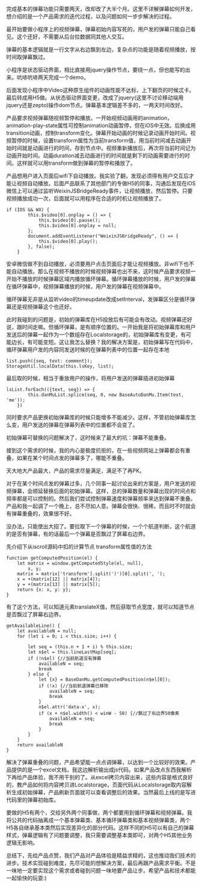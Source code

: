 完成基本的弹幕功能只需要两天，改却改了大半个月。这里不详解弹幕如何开发，想介绍的是一个产品需求的迭代过程，以及问题如何一步步解决的过程。

最开始要做小程序上的视频弹幕，弹幕初始内容写死的，用户发的弹幕只能自己看见。这个还好，不需要从后台拉数据同其他人交互。

弹幕的基本逻辑就是一行文字从右边飘到左边，复杂点的功能是随着视频播放，按时间取弹幕飘过。

小程序是状态驱动界面，相比直接用jquery操作节点，要绕一点，但也能写的出来。吭哧吭哧两天完成一个demo。

后面发现小程序中Video这种原生组件的动画性能不达标，上下翻页的时候忒卡。最后转成用H5做。从状态驱动界面变更，改成了jquery(这里不讨论移动端用jquery还是zepto)操作dom节点。弹幕基本逻辑差不多的，一两天时间改好。

产品要求视频弹幕随视频暂停和播放。一开始视频动画用的animation，animation-play-state属性可控制animation动画暂停，但在iOS中无效。后换成用transition动画，控制transform变化。弹幕开始动画的时候记录动画开始时间。视频暂停的时候，设置transform属性为当前transform值，用当前时间减去动画开始时间就是动画进行的时间，存到节点中。视频重新播放后，再次将当前时间记为动画开始时间。动画duration减去动画进行的时间就是剩下的动画需要进行的时间。这样就可以用transform做到弹幕的暂停和播放了。

产品想用户进入页面后wifi下自动播放。我实验了翻，发现必须得有用户交互后才能让视频自动播放。后面产品联系了其他部门的专做H5的同事，沟通后发现在iOS微信上可以通过监听WeixinJSBridgeReady事件，让视频播放，然后暂停。只要视频播放成功一次，后面就可以用程序在合适的时机让视频播放了。

    if (IOS && WX) {
            this.$video[0].onplay = () => {
                this.$video[0].pause();
                this.$video[0].onplay = null;
            };
            document.addEventListener("WeixinJSBridgeReady", () => {
                this.$video[0].play();
            }, false);
        }
        
安卓微信做不到自动播放，必须要用户点击页面后才能让视频播放。非wifi下也不能自动播放。那么在视频不播放的时候视频弹幕也出不来，这时候产品要求视频一开始不播放的时候弹幕区域内播放循环弹幕。循环弹幕播放的时候，用户发的弹幕在循环弹幕中，视频弹幕播放的时候，用户发的弹幕在视频弹幕中。

循环弹幕无非是从监听video的timeupdate改成setInterval，发弹幕区分是循环弹幕还是视频弹幕这个也还好。

此时我碰到的问题是，初始的弹幕库在H5投放后有可能会有改动。视频弹幕还好说，跟时间走嘛。但循环弹幕，是有顺序位置的。一开始我是将初始弹幕库和用户发送后的弹幕一起作为一个数组存在Localstorage的，初始弹幕库有变更，有可能边长，有可能变短。这让我怎么替换？我的解决方案是，初始弹幕写在代码中，循环弹幕用户发的内容同发送时候的在弹幕列表中的位置一起存在本地

    list.push({seq, text: comment});
    StorageUtil.localData(this.lsKey, list);
    
最后取的时候，相当于重放用户的操作，将用户发送的弹幕插进初始弹幕

    lsList.forEach(({text, seq}) => {
            this.danMuList.splice(seq, 0, new BaseAutoDanMu.Item(text, 'me'));
        })
        
同时要求产品更换初始弹幕库的时候只能增多不能减少。这样，不管初始弹幕库怎么变，用户发送的弹幕在弹幕列表中的位置都不会变了。

初始弹幕可替换的问题解决了，这时候来了最大的坑：弹幕不能重叠。

接到这个需求的时候，我的内心是极度抗拒的，在一些视频网站上弹幕都会有重叠，如果在某个时间点发的弹幕多了，哪能不重叠。

天大地大产品最大，产品的需求尽量满足，满足不了再PK。

对于在某个时间点发的弹幕过多，几个同事一起讨论出来的方案是，用户发送的视频弹幕，会顺延替换后面的初始弹幕。这样，总的弹幕数量和弹幕出现的时间点和频率都是可以控制的。然后我们尝试控制弹幕速度和弹幕频率来达到弹幕不重叠。产品和我一起调了一个晚上，总不尽如人意。弹幕会很快、很稀，而且时不时就会有弹幕重叠的，效果很不好。

没办法，只能使出大招了。要拉取下一个弹幕的时候，一个个航道判断，这个航道的是否有弹幕，有的话最后一个弹幕是否飘过了屏幕右边界。

先介绍下从iscroll源码中扣的计算节点 transform属性值的方法

    function getComputedPosition(el) {
        let matrix = window.getComputedStyle(el, null),
            x, y;
        matrix = matrix['transform'].split(')')[0].split(', ');
        x = +(matrix[12] || matrix[4]);
        y = +(matrix[13] || matrix[5]);
        return {x: x, y: y};
    }
    
有了这个方法，可以知道元素translateX值，然后获取节点宽度，就可以知道节点是否飘过了屏幕右边界。

    getAvailableLine() {
        let availableN = null;
        for (let i = 0; i < this.size; i++) {

            let seq = (this.n + 1 + i) % this.size;
            let n$el = this.lineLastMap[seq];
            if (!n$el) {//当前航道没有弹幕
                availableN = seq;
                break
            } else {
                let {x} = BaseDanMu.getComputedPosition(n$el[0]);
                if (!x) {//当前航道弹幕已移除
                    availableN = seq;
                    break
                }
                n$el.attr('data-x', x);
                if (x + n$el.width() < winW - 50) {//飘过了右边界50像素
                    availableN = seq;
                    break
                }
            }
        }
        return availableN
    }
    
解决了弹幕重叠的问题，产品希望能一点点调弹幕，以达到一个比较好的效果。产品提供的是一个excel文档，我这边解析输出成js代码。如果产品改点东西我解析下再给产品体验，我不用干别的了。从excel拷贝内容出来，这些内容是格式良好的，教产品如何将内容拷贝进Localstorage，页面代码从Localstorage取内容解析生成初始弹幕，产品刷新页面就可以查看调整后的效果。当然最后上线的是写进代码里的弹幕初始库。

要做的H5有两个，交给另外两个同事做，两个都要用到循环弹幕和视频弹幕。我将公共的代码抽离成一个基本弹幕类、基本循环弹幕类和基本视频弹幕类，两个H5各自继承基本类然后实现差异化的部分代码。这样不同的H5可以有自己的弹幕样式，弹幕逻辑有了问题要调整，我只需要调整基本类即可，对两个H5其他业务逻辑无影响。

总结下，先给产品点赞，我们产品对产品体验是精益求精的，这也推动我们技术的进步。技术实现碰到难度，先尽可能的想解决方案，最后再跟产品需求平衡。不是一味地一定要实现这个需求或者碰到问题一味地要产品让步。希望产品和技术都能一起愉快的玩耍:)
